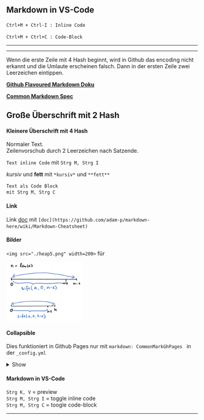 
## Markdown in VS-Code

`Ctrl+M + Ctrl-I : Inline Code`

`Ctrl+M + Ctrl+C : Code-Block`

---------
-----------


Wenn die erste Zeile mit 4 Hash beginnt, wird in Github
das encoding nicht erkannt und die Umlaute erscheinen falsch. Dann in der ersten Zeile zwei Leerzeichen eintippen.

__[Github Flavoured Markdown Doku](https://github.github.com/gfm/#block-quotes)__

__[Common Markdown Spec](https://spec.commonmark.org/0.29/#tabs)__
 

## Große Überschrift mit 2 Hash

#### Kleinere Überschrift mit 4 Hash

Normaler Text.  
Zeilenvorschub durch 2 Leerzeichen nach Satzende.

`Text inline Code` mit  `Strg M, Strg I`

*kursiv* und **fett** mit `*kursiv*` und `**fett**`

```
Text als Code Block
mit Strg M, Strg C

```  




#### Link

Link [doc](https://github.com/adam-p/markdown-here/wiki/Markdown-Cheatsheet)
  mit `[doc](https://github.com/adam-p/markdown-here/wiki/Markdown-Cheatsheet)`

#### Bilder

`<img src="./heap5.png" width=200>`  für

<img src="./heap5.png" width=200>


#### Collapsible  

Dies funktioniert in Github Pages nur mit
`markdown: CommonMarkGhPages ` in der `_config.yml
`
<details><summary>Show</summary>
<p>

```python
print("hello world!")
```
</p>
</details>

#### Markdown in VS-Code

`Strg K, V` = preview  
`Strg M, Strg I` = toggle inline code    
`Strg M, Strg C` = toogle code-block 

---- 